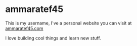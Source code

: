 # ammaratef45

This is my username, I've a personal website you can visit at [ammaratef45.com](http://www.ammaratef45.com)

I love building cool things and learn new stuff.
